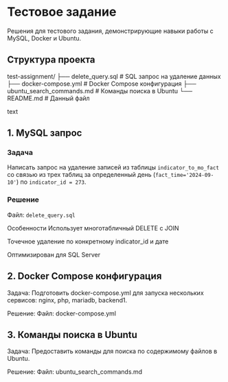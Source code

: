 # Тестовое задание

Решения для тестового задания, демонстрирующие навыки работы с MySQL, Docker и Ubuntu.

## Структура проекта
test-assignment/
├── delete_query.sql # SQL запрос на удаление данных
├── docker-compose.yml # Docker Compose конфигурация
├── ubuntu_search_commands.md # Команды поиска в Ubuntu
└── README.md # Данный файл

text

## 1. MySQL запрос

### Задача
Написать запрос на удаление записей из таблицы `indicator_to_mo_fact` со связью из трех таблиц за определенный день (`fact_time='2024-09-10'`) по `indicator_id = 273`.

### Решение
Файл: `delete_query.sql`


Особенности
Использует многотабличный DELETE с JOIN

Точечное удаление по конкретному indicator_id и дате

Оптимизирован для SQL Server

## 2. Docker Compose конфигурация
Задача:
Подготовить docker-compose.yml для запуска нескольких сервисов: nginx, php, mariadb, backend1.

Решение:
Файл: docker-compose.yml

## 3. Команды поиска в Ubuntu
Задача:
Предоставить команды для поиска по содержимому файлов в Ubuntu.

Решение:
Файл: ubuntu_search_commands.md
